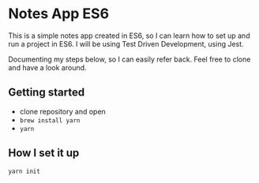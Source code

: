 # Notes App ES6

This is a simple notes app created in ES6, so I can learn how to set up and run a project in ES6. I will be using Test Driven Development, using Jest. 

Documenting my steps below, so I can easily refer back. Feel free to clone and have a look around.

## Getting started

- clone repository and open
- `brew install yarn`
- `yarn`

## How I set it up

```
yarn init
```


